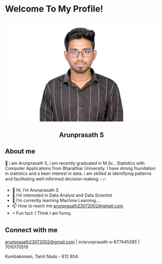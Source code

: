 # Welcome To My Profile!
![Arunprasath_S](https://github.com/arunprasath23072002/arunprasath23072002/blob/main/Arunprasath%20S.png?raw=true)
## <div align="center">Arunprasath S</div>  

## About me
👋 i am Arunprasath S, i am recently graduated in M.Sc., Statistics with Computer Applications from Bharathiar University. I have strong foundation in statistics and a keen interest in data. i am skilled at identifying patterns and facilitating well-informed decision-making.💡📈  
- 👋 Hi, I’m Arunprasath S
- 👀 I’m interested in Data Analyst and Data Scientist
- 🌱 I’m currently learning Machine Learning....
- 📫 How to reach me arunprasath23072002@gmail.com
- ⚡ Fun fact: I Think I am funny.

## Connect with me  
arunprasath23072002@gmail.com | in/arunprasath-s-677445285 | 7010170519

Kumbakonam, Tamil Nadu - 612 804.





<!---
arunprasath23072002/arunprasath23072002 is a ✨ special ✨ repository because its `README.md` (this file) appears on your GitHub profile.
You can click the Preview link to take a look at your changes.
--->
